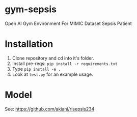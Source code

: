 # gym-sepsis
Open AI Gym Environment For MIMIC Dataset Sepsis Patient

# Installation
1. Clone repository and cd into it's folder.
2. Install pre-reqs: ```pip install -r requirements.txt```
3. Type ```pip install -e .```
4. Look at `test.py` for an example usage.

# Model
See: https://github.com/akiani/rlsepsis234

